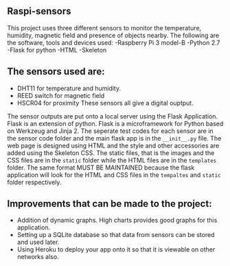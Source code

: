 ## Raspi-sensors
This project uses three different sensors to monitor the temperature, humidity, magnetic field and presence of objects nearby.
The following are the software, tools and devices used:
-Raspberry Pi 3 model-B
-Python 2.7
-Flask for python
-HTML
-Skeleton 

## The sensors used are:
- DHT11 for temperature and humidity.
- REED switch for magnetic field
- HSCR04 for proximity
These sensors all give a digital ouptput.

The sensor outputs are put onto a local server using the Flask Application. Flask is an extension of python. Flask is a microframework for Python based on Werkzeug and Jinja 2.
The seperate test codes for each sensor are in the sensor code folder and the main flask app is in the `__init__.py` file. The web page is designed using HTML and the style and other accessories are added using the Skeleton CSS.
The static files, that is the images and the CSS files are in the `static` folder while the HTML files are in the `templates` folder.
The same format MUST BE MAINTAINED because the flask application will look for the HTML and CSS files in the `tempaltes` and `static` folder respectively.

## Improvements that can be made to the project:
- Addition of dynamic graphs. High charts provides good graphs for this application.
- Setting up a SQLite database so that data from sensors can be stored and used later.
- Using Heroku to deploy your app onto it so that it is viewable on other networks also.
